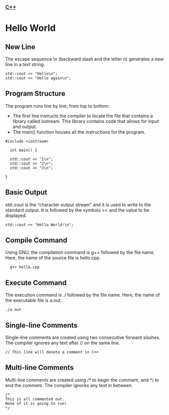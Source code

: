 ### [C++](./README.md)
# Hello World
## New Line

The escape sequence \n (backward slash and the letter n) generates a new line in a text string.

```
std::cout << "Hello\n";
std::cout << "Hello again\n";
```

## Program Structure

The program runs line by line, from top to bottom:

* The first line instructs the compiler to locate the file that contains a library called iostream. This library contains code that allows for input and output.
* The main() function houses all the instructions for the program.
```
#include <iostream>

  int main() {

  std::cout << "1\n";
  std::cout << "2\n";
  std::cout << "3\n";

}
  ```

## Basic Output

std::cout is the “character output stream” and it is used to write to the standard output. It is followed by the symbols << and the value to be displayed.
```
std::cout << "Hello World!\n"; 
```
## Compile Command

Using GNU, the compilation command is g++ followed by the file name. Here, the name of the source file is hello.cpp.

```
  g++ hello.cpp
```
  
## Execute Command

The execution command is ./ followed by the file name. Here, the name of the executable file is a.out.
```
./a.out
```
## Single-line Comments

Single-line comments are created using two consecutive forward slashes. The compiler ignores any text after // on the same line.
```
// This line will denote a comment in C++
```
## Multi-line Comments

Multi-line comments are created using /* to begin the comment, and */ to end the comment. The compiler ignores any text in between.

```
/* 
This is all commented out.
None of it is going to run!
*/
```
